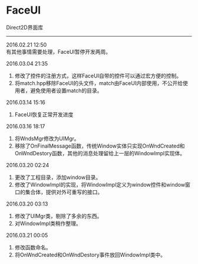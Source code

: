 # FaceUI
Direct2D界面库

---
2016.02.21 12:50  
有其他事情需要处理，FaceUI暂停开发两周。

2016.03.04 21:35  
1. 修改了控件的注册方式，这样FaceUI自带的控件可以通过宏方便的控制。  
2. 将match.hpp移除FaceUI的头文件，match由FaceUI内部使用，不公开给使用者，避免使用者设置match的目录。

2016.03.14 15:16  
1. FaceUI恢复正常开发进度

2016.03.16 18:17  
1. 将WndsMgr修改为UIMgr。  
2. 移除了OnFinalMessage函数，传统Window实体只实现OnWndCreated和OnWndDestory函数，其他的消息处理留给上一层的WindowImpl实现体。

2016.03.20 02:24  
1. 更改了工程目录，添加window目录。   
2. 修改了WindowImpl的实现，将WindowImpl定义为window控件和window窗口的集合体，提供对外可重写的接口。

2016.03.20 03:13  
1. 修改了UIMgr类，剔除了多余的东西。  
2. 对WindowImpl类稍作整理。

2016.03.21 00:05  
1. 修改函数命名。  
2. 将OnWndCreated和OnWndDestory事件放回WindowImpl类中。
